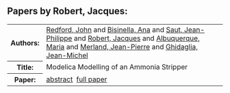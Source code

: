 <h2>Papers by Robert, Jacques:</h2>
<!-- Begin papers -->
<table>
<tr><th>Authors:</th><td>
<a href="../authors/author_199.html">Redford, John</a> and 
<a href="../authors/author_023.html">Bisinella, Ana</a> and 
<a href="../authors/author_208.html">Saut, Jean-Philippe</a> and 
<a href="../authors/author_201.html">Robert, Jacques</a> and 
<a href="../authors/author_002.html">Albuquerque, Maria</a> and 
<a href="../authors/author_163.html">Merland, Jean-Pierre</a> and 
<a href="../authors/author_077.html">Ghidaglia, Jean-Michel</a>
</td></tr>
<tr><th>Title:  </th><td>Modelica Modelling of an Ammonia Stripper</td></tr>
<tr><th>Paper:  </th><td><a href="../abstracts/Modelica2019abstract3D2.pdf">abstract</a>&nbsp;&nbsp;<a href="../papers/Modelica2019paper3D2.pdf">full paper</a></td></tr>
</table>
<br>
<!-- End papers -->
